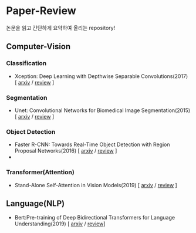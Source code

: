 # Paper-Review
논문을 읽고 간단하게 요약하여 올리는 repository!

## Computer-Vision
### Classification
- Xception: Deep Learning with Depthwise Separable Convolutions(2017) [ [arxiv](https://arxiv.org/abs/1610.02357) / [review](https://github.com/Saerom-Park/Paper-Review/blob/master/ComputerVision/Xception.md) ]

### Segmentation
- Unet: Convolutional Networks for Biomedical Image Segmentation(2015) [ [arxiv](https://arxiv.org/abs/1505.04597) / [review]() ]

### Object Detection
- Faster R-CNN: Towards Real-Time Object Detection with Region Proposal Networks(2016) [ [arxiv](https://arxiv.org/abs/1506.01497) / [review]() ]
- 
### Transformer(Attention)
- Stand-Alone Self-Attention in Vision Models(2019) [ [arxiv](https://arxiv.org/abs/1906.05909) / [review](https://github.com/Saerom-Park/Paper-Review/blob/master/ComputerVision/Stand-Alone%20Self-Attention%20in%20Vision%20Models.md) ]

## Language(NLP)
- Bert:Pre-training of Deep Bidirectional Transformers for Language Understanding(2019) [ [arxiv](https://arxiv.org/abs/1810.04805) / [review]()]